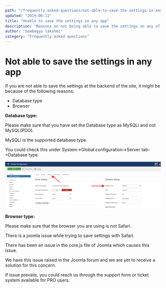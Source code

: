 ```yaml
---
path: "/frequently-asked-questions/not-able-to-save-the-settings-in-any-app"
updated: "2019-06-11"
title: "Unable to save the settings in any app"
description: "Reasons on not being able to save the settings on any of the apps"
author: "Sowbagya lakshmi"
category: "Frequently asked questions"
---
```

# Not able to save the settings in any app

If you are not able to save the settings at the backend of the site, it might be because of the following reasons:

- Database type 
- Browser 

**Database type:**

Please make sure that you have set the Database type as MySQLi and not MySQL(PDO).

MySQLi is the supported database type.

You could check this under System->Global configuration->Server tab->Database type.

![Database type in Joomla configuration](https://raw.githubusercontent.com/j2store/doc-images/master/frequently-asked-questions/not-able-to-save-settings/database-type.png)

**Browser type:**

Please make sure that the browser you are using is not Safari.

There is a joomla issue while trying to save settings with Safari.

There has been an issue in the core.js file of Joomla which causes this issue.

We have this issue raised in the Joomla forum and we are yet to receive a solution for this concern.

If issue prevails, you could reach us through the <link-text url="https://www.j2store.org/support/support-request-form.html" target="_blank" rel="noopener">support form</link-text> or <link-text url="https://www.j2store.org/my-account/priority-ticket-system.html" target="_blank" rel="noopener">ticket system </link-text>available for PRO users.
